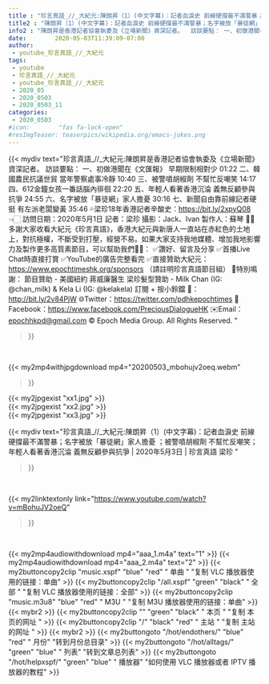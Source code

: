 ```yaml
---
title : "珍言真語_//_大紀元:陳朗昇（1）(中文字幕)：記者血淚史 前線硬撐最不滿警暴；名字被放「暴徒網」家人擔憂 ；被警噴胡椒劑 不幫忙反嘲笑；年輕人看著香港沉淪 義無反顧參與抗爭 | 2020年5月3日 | 珍言真語 梁珍 "
title2 : "陳朗昇（1）(中文字幕)：記者血淚史 前線硬撐最不滿警暴；名字被放「暴徒網」家人擔憂 ；被警噴胡椒劑 不幫忙反嘲笑；年輕人看著香港沉淪 義無反顧參與抗爭 | 2020年5月3日 | 珍言真語 梁珍 "
info2 : "陳朗昇是香港記者協會執委及《立場新聞》資深記者。  訪談要點： 一、初做港聞在《文匯報》 早期限制相對少 01:22 二、韓國農民抗議世貿 當年警察處事冷靜 10:40 三、被警噴胡椒劑 不幫忙反嘲笑 14:17 四、612金鐘女孩一番話腦內徘徊 22:20 五、年輕人看著香港沉淪 義無反顧參與抗爭 24:55 六、名字被放「暴徒網」家人擔憂 30:16 七、新聞自由靠前線記者硬挺 有左派老闆變黃 35:46  💦梁珍18年香港記者辛酸史：https://bit.ly/2xpyQ08 👈🏻  訪問日期：2020年5月1日 記者：梁珍 攝影：Jack、Ivan 製作人：蘇琴  🙏🏻多謝大家收看大紀元《珍言真語》，香港大紀元與新唐人一直站在赤紅色的土地上，對抗極權，不斷受到打壓，經營不易。如果大家支持我地媒體、增加我地影響力及製作更多高質素節目，可以幫助我們💪🏻： ✅讚好、留言及分享 ✅首播Live Chat時直接打賞 ✅YouTube的廣告完整看完 ✅直接贊助大紀元：https://www.epochtimeshk.org/sponsors （請註明珍言真語節目組）  💐特別鳴謝： 節目贊助 - 美國紐約 蔣威廉醫生 梁珍髮型贊助 - Milk Chan (IG: @chan_milk) & Kela Li (IG: @kelakela)  訂閱 + 按小鈴鐺 🔔：http://bit.ly/2v84PjW 🌐Twitter：https://twitter.com/pdhkepochtimes 👥Facebook：https://www.facebook.com/PreciousDialogueHK ✉️Email：epochhkpd@gmail.com  © Epoch Media Group. All Rights Reserved. "
date:        2020-05-03T11:39:09-07:00
author:
 - youtube_珍言真語_//_大紀元
tags:
 - youtube
 - 珍言真語_//_大紀元
 - youtube_珍言真語_//_大紀元
 - 2020_05
 - 2020_0503
 - 2020_0503_11
categories:
 - 2020_0503
#icon:        "fas fa-lock-open"
#resImgTeaser: teaserpics/wikipedia.org/emacs-jokes.png
---
```


{{< mydiv text="珍言真語_//_大紀元:陳朗昇是香港記者協會執委及《立場新聞》資深記者。  訪談要點： 一、初做港聞在《文匯報》 早期限制相對少 01:22 二、韓國農民抗議世貿 當年警察處事冷靜 10:40 三、被警噴胡椒劑 不幫忙反嘲笑 14:17 四、612金鐘女孩一番話腦內徘徊 22:20 五、年輕人看著香港沉淪 義無反顧參與抗爭 24:55 六、名字被放「暴徒網」家人擔憂 30:16 七、新聞自由靠前線記者硬挺 有左派老闆變黃 35:46  💦梁珍18年香港記者辛酸史：https://bit.ly/2xpyQ08 👈🏻  訪問日期：2020年5月1日 記者：梁珍 攝影：Jack、Ivan 製作人：蘇琴  🙏🏻多謝大家收看大紀元《珍言真語》，香港大紀元與新唐人一直站在赤紅色的土地上，對抗極權，不斷受到打壓，經營不易。如果大家支持我地媒體、增加我地影響力及製作更多高質素節目，可以幫助我們💪🏻： ✅讚好、留言及分享 ✅首播Live Chat時直接打賞 ✅YouTube的廣告完整看完 ✅直接贊助大紀元：https://www.epochtimeshk.org/sponsors （請註明珍言真語節目組）  💐特別鳴謝： 節目贊助 - 美國紐約 蔣威廉醫生 梁珍髮型贊助 - Milk Chan (IG: @chan_milk) & Kela Li (IG: @kelakela)  訂閱 + 按小鈴鐺 🔔：http://bit.ly/2v84PjW 🌐Twitter：https://twitter.com/pdhkepochtimes 👥Facebook：https://www.facebook.com/PreciousDialogueHK ✉️Email：epochhkpd@gmail.com  © Epoch Media Group. All Rights Reserved. "
>}}
<br>


{{< my2mp4withjpgdownload mp4="20200503_mbohujv2oeq.webm"
>}}

{{< my2jpgexist "xx1.jpg" >}}<br>
{{< my2jpgexist "xx2.jpg" >}}<br>
{{< my2jpgexist "xx3.jpg" >}}<br>



{{< mydiv text="珍言真語_//_大紀元:陳朗昇（1）(中文字幕)：記者血淚史 前線硬撐最不滿警暴；名字被放「暴徒網」家人擔憂 ；被警噴胡椒劑 不幫忙反嘲笑；年輕人看著香港沉淪 義無反顧參與抗爭 | 2020年5月3日 | 珍言真語 梁珍 "
>}}
<br>

{{< my2linktextonly link="https://www.youtube.com/watch?v=mBohuJV2oeQ"
>}}


<br>

{{< my2mp4audiowithdownload mp4="aaa_1.m4a"    text="1" >}}
{{< my2mp4audiowithdownload mp4="aaa_2.m4a"    text="2" >}}
{{< my2buttoncopy2clip "music.xspf"        "blue"   "red"    " 单曲 "  "复制 VLC 播放器使用的链接：单曲" >}} {{< my2buttoncopy2clip "/all.xspf"         "green"  "black"  " 全部 "  "复制 VLC 播放器使用的链接：全部" >}} {{< my2buttoncopy2clip "music.m3u8"        "blue"   "red"    " M3U  "    "复制 M3U 播放器使用的链接：单曲" >}} {{< mybr2 >}} {{< my2buttoncopy2clip ""                  "green"  "black"  " 本页 "    "复制 本页的网址 " >}} {{< my2buttoncopy2clip "/"                 "black"  "red"    " 主站 "    "复制 主站的网址 " >}} {{< mybr2 >}} {{< my2buttongoto      "/hot/endothers/"   "blue"   "red"    " 月份"   "转到月份总目录" >}} {{< my2buttongoto      "/hot/alltags/"     "green"  "blue"   " 列表"   "转到文章总列表" >}} {{< my2buttongoto      "/hot/helpxspf/"    "green"  "blue"   " 播放器" "如何使用 VLC 播放器或者 IPTV 播放器的教程" >}} 
